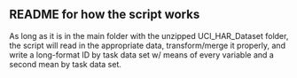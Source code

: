 ## README for how the script works

As long as it is in the main folder with the unzipped UCI_HAR_Dataset folder,
the script will read in the appropriate data, transform/merge it properly, and 
write a long-format ID by task data set w/ means of every variable and a second
mean by task data set.